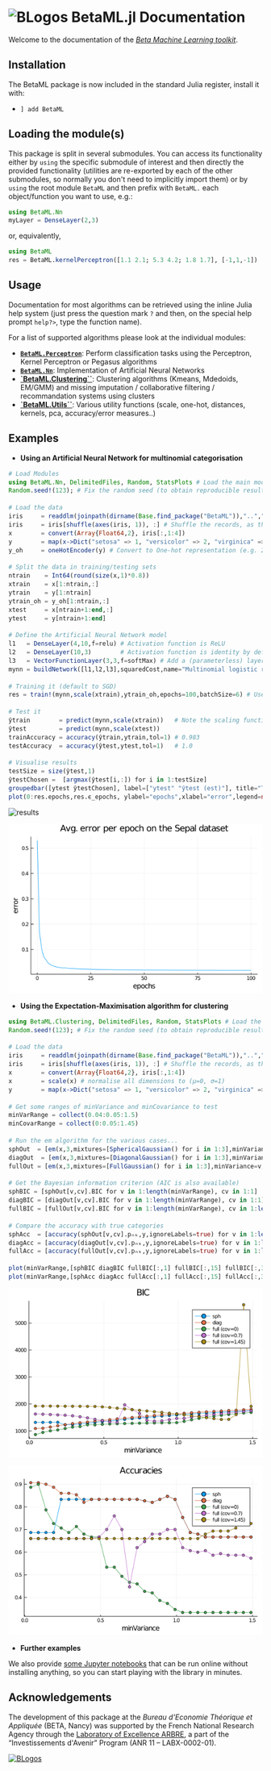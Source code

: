 # ![BLogos](assets/BetaML_logo_30x30.png) BetaML.jl Documentation

Welcome to the documentation of the [_Beta Machine Learning toolkit_](https://github.com/sylvaticus/BetaML.jl).


## Installation

The BetaML package is now included in the standard Julia register, install it with:
* `] add BetaML`

## Loading the module(s)

This package is split in several submodules. You can access its functionality either by `using` the specific submodule of interest and then directly the provided functionality (utilities are re-exported by each of the other submodules, so normally you don't need to implicitly import them) or by `using` the root module `BetaML` and then prefix with `BetaML.` each object/function you want to use, e.g.:

```julia
using BetaML.Nn
myLayer = DenseLayer(2,3)
```

or, equivalently,

```julia
using BetaML
res = BetaML.kernelPerceptron([1.1 2.1; 5.3 4.2; 1.8 1.7], [-1,1,-1])
```

## Usage

Documentation for most algorithms can be retrieved using the inline Julia help system (just press the question mark `?` and then, on the special help prompt `help?>`, type the function name).

For a list of supported algorithms please look at the individual modules:

- [**`BetaML.Perceptron`**](Perceptron.html): Perform classification tasks using the Perceptron, Kernel Perceptron or Pegasus algorithms
- [**`BetaML.Nn`**](Nn.html): Implementation of Artificial Neural Networks
- [**`BetaML.Clustering``**](Clustering.html): Clustering algorithms (Kmeans, Mdedoids, EM/GMM) and missing imputation / collaborative filtering / recommandation systems using clusters
- [**`BetaML.Utils``**](Utils.html): Various utility functions (scale, one-hot, distances, kernels, pca, accuracy/error measures..)

## Examples

- **Using an Artificial Neural Network for multinomial categorisation**

```julia
# Load Modules
using BetaML.Nn, DelimitedFiles, Random, StatsPlots # Load the main module and ausiliary modules
Random.seed!(123); # Fix the random seed (to obtain reproducible results)

# Load the data
iris     = readdlm(joinpath(dirname(Base.find_package("BetaML")),"..","test","data","iris.csv"),',',skipstart=1)
iris     = iris[shuffle(axes(iris, 1)), :] # Shuffle the records, as they aren't by default
x        = convert(Array{Float64,2}, iris[:,1:4])
y        = map(x->Dict("setosa" => 1, "versicolor" => 2, "virginica" =>3)[x],iris[:, 5]) # Convert the target column to numbers
y_oh     = oneHotEncoder(y) # Convert to One-hot representation (e.g. 2 => [0 1 0], 3 => [0 0 1])

# Split the data in training/testing sets
ntrain    = Int64(round(size(x,1)*0.8))
xtrain    = x[1:ntrain,:]
ytrain    = y[1:ntrain]
ytrain_oh = y_oh[1:ntrain,:]
xtest     = x[ntrain+1:end,:]
ytest     = y[ntrain+1:end]

# Define the Artificial Neural Network model
l1   = DenseLayer(4,10,f=relu) # Activation function is ReLU
l2   = DenseLayer(10,3)        # Activation function is identity by default
l3   = VectorFunctionLayer(3,3,f=softMax) # Add a (parameterless) layer whose activation function (softMax in this case) is defined to all its nodes at once
mynn = buildNetwork([l1,l2,l3],squaredCost,name="Multinomial logistic regression Model Sepal") # Build the NN and use the squared cost (aka MSE) as error function

# Training it (default to SGD)
res = train!(mynn,scale(xtrain),ytrain_oh,epochs=100,batchSize=6) # Use optAlg=SGD (Stochastic Gradient Descent) by default

# Test it
ŷtrain        = predict(mynn,scale(xtrain))   # Note the scaling function
ŷtest         = predict(mynn,scale(xtest))
trainAccuracy = accuracy(ŷtrain,ytrain,tol=1) # 0.983
testAccuracy  = accuracy(ŷtest,ytest,tol=1)   # 1.0

# Visualise results
testSize = size(ŷtest,1)
ŷtestChosen =  [argmax(ŷtest[i,:]) for i in 1:testSize]
groupedbar([ytest ŷtestChosen], label=["ytest" "ŷtest (est)"], title="True vs estimated categories") # All records correctly labelled !
plot(0:res.epochs,res.ϵ_epochs, ylabel="epochs",xlabel="error",legend=nothing,title="Avg. error per epoch on the Sepal dataset")
```

![results](assets/sepalOutput_results.png)

![results](assets/sepalOutput_errors.png)


- **Using the Expectation-Maximisation algorithm for clustering**

```julia
using BetaML.Clustering, DelimitedFiles, Random, StatsPlots # Load the main module and ausiliary modules
Random.seed!(123); # Fix the random seed (to obtain reproducible results)

# Load the data
iris     = readdlm(joinpath(dirname(Base.find_package("BetaML")),"..","test","data","iris.csv"),',',skipstart=1)
iris     = iris[shuffle(axes(iris, 1)), :] # Shuffle the records, as they aren't by default
x        = convert(Array{Float64,2}, iris[:,1:4])
x        = scale(x) # normalise all dimensions to (μ=0, σ=1)
y        = map(x->Dict("setosa" => 1, "versicolor" => 2, "virginica" =>3)[x],iris[:, 5]) # Convert the target column to numbers

# Get some ranges of minVariance and minCovariance to test
minVarRange = collect(0.04:0.05:1.5)
minCovarRange = collect(0:0.05:1.45)

# Run the em algorithm for the various cases...
sphOut  = [em(x,3,mixtures=[SphericalGaussian() for i in 1:3],minVariance=v, minCovariance=cv, verbosity=NONE) for v in minVarRange, cv in minCovarRange[1:1]]
diagOut  = [em(x,3,mixtures=[DiagonalGaussian() for i in 1:3],minVariance=v, minCovariance=cv, verbosity=NONE)  for v in minVarRange, cv in minCovarRange[1:1]]
fullOut = [em(x,3,mixtures=[FullGaussian() for i in 1:3],minVariance=v, minCovariance=cv, verbosity=NONE)  for v in minVarRange, cv in minCovarRange]

# Get the Bayesian information criterion (AIC is also available)
sphBIC = [sphOut[v,cv].BIC for v in 1:length(minVarRange), cv in 1:1]
diagBIC = [diagOut[v,cv].BIC for v in 1:length(minVarRange), cv in 1:1]
fullBIC = [fullOut[v,cv].BIC for v in 1:length(minVarRange), cv in 1:length(minCovarRange)]

# Compare the accuracy with true categories
sphAcc  = [accuracy(sphOut[v,cv].pₙₖ,y,ignoreLabels=true) for v in 1:length(minVarRange), cv in 1:1]
diagAcc = [accuracy(diagOut[v,cv].pₙₖ,y,ignoreLabels=true) for v in 1:length(minVarRange), cv in 1:1]
fullAcc = [accuracy(fullOut[v,cv].pₙₖ,y,ignoreLabels=true) for v in 1:length(minVarRange), cv in 1:length(minCovarRange)]

plot(minVarRange,[sphBIC diagBIC fullBIC[:,1] fullBIC[:,15] fullBIC[:,30]], markershape=:circle, label=["sph" "diag" "full (cov=0)" "full (cov=0.7)" "full (cov=1.45)"], title="BIC", xlabel="minVariance")
plot(minVarRange,[sphAcc diagAcc fullAcc[:,1] fullAcc[:,15] fullAcc[:,30]], markershape=:circle, label=["sph" "diag" "full (cov=0)" "full (cov=0.7)" "full (cov=1.45)"], title="Accuracies", xlabel="minVariance")
```

![results](assets/sepalClustersBIC.png)

![results](assets/sepalClustersAccuracy.png)


- **Further examples**

We also provide [some Jupyter notebooks](Notebooks.html) that can be run online without installing anything, so you can start playing with the library in minutes.

## Acknowledgements

The development of this package at the _Bureau d'Economie Théorique et Appliquée_ (BETA, Nancy) was supported by the French National Research Agency through the [Laboratory of Excellence ARBRE](http://mycor.nancy.inra.fr/ARBRE/), a part of the “Investissements d'Avenir” Program (ANR 11 – LABX-0002-01).

[![BLogos](assets/logos_betaumr.png)](hhttp://www.beta-umr7522.fr/)
